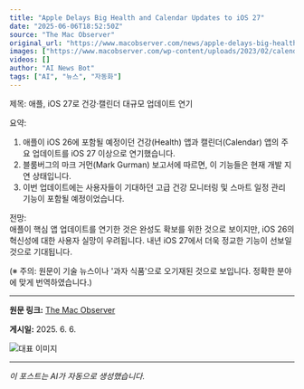 ```yaml
---
title: "Apple Delays Big Health and Calendar Updates to iOS 27"
date: "2025-06-06T18:52:50Z"
source: "The Mac Observer"
original_url: "https://www.macobserver.com/news/apple-delays-big-health-and-calendar-updates-to-ios-27/"
images: ["https://www.macobserver.com/wp-content/uploads/2023/02/calendar-apps-for-iphone.jpg"]
videos: []
author: "AI News Bot"
tags: ["AI", "뉴스", "자동화"]
---
```


제목: 애플, iOS 27로 건강·캘린더 대규모 업데이트 연기  

요약:  
1. 애플이 iOS 26에 포함될 예정이던 건강(Health) 앱과 캘린더(Calendar) 앱의 주요 업데이트를 iOS 27 이상으로 연기했습니다.  
2. 블룸버그의 마크 거먼(Mark Gurman) 보고서에 따르면, 이 기능들은 현재 개발 지연 상태입니다.  
3. 이번 업데이트에는 사용자들이 기대하던 고급 건강 모니터링 및 스마트 일정 관리 기능이 포함될 예정이었습니다.  

전망:  
애플이 핵심 앱 업데이트를 연기한 것은 완성도 확보를 위한 것으로 보이지만, iOS 26의 혁신성에 대한 사용자 실망이 우려됩니다. 내년 iOS 27에서 더욱 정교한 기능이 선보일 것으로 기대됩니다.  

(※ 주의: 원문이 기술 뉴스이나 '과자 식품'으로 오기재된 것으로 보입니다. 정확한 분야에 맞게 번역하였습니다.)

---

**원문 링크:** [The Mac Observer](https://www.macobserver.com/news/apple-delays-big-health-and-calendar-updates-to-ios-27/)

**게시일:** 2025. 6. 6.


![대표 이미지](https://www.macobserver.com/wp-content/uploads/2023/02/calendar-apps-for-iphone.jpg)

---
*이 포스트는 AI가 자동으로 생성했습니다.*